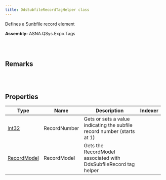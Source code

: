 ```yaml
---
title: DdsSubfileRecordTagHelper class
---
```


Defines a Sunbfile record element

**Assembly:** ASNA.QSys.Expo.Tags

<br>
<br>

## Remarks

<br>
<br>

## Properties

| Type | Name | Description | Indexer
| --- | --- | --- | --- 
| [Int32](https://docs.microsoft.com/en-us/dotnet/api/system.int32?view=net-5.0) | RecordNumber | Gets or sets a value indicating the subfile record number (starts at 1) | 
| [RecordModel](/reference/asna-qsys-expo/expo-model/record-model.html) | RecordModel | Gets the RecordModel associated with DdsSubfileRecord tag helper | 

<br>
<br>

